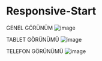 # Responsive-Start
GENEL GÖRÜNÜM
![image](https://user-images.githubusercontent.com/77778888/123538693-ca7bfe80-d73e-11eb-8e45-61d092b29842.png)

TABLET GÖRÜNÜMÜ 
![image](https://user-images.githubusercontent.com/77778888/123538727-e8496380-d73e-11eb-9a6e-bc6a291795b1.png)

TELEFON GÖRÜNÜMÜ 
![image](https://user-images.githubusercontent.com/77778888/123538754-f8f9d980-d73e-11eb-9dea-f2deb3fcf955.png)

